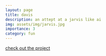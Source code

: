 ```yaml
---
layout: page
title: davis
description: an attept at a jarvis like ai
img: assets/img/jarvis.jpg
importance: 3
category: fun
---
```


[check out the project](https://github.com/dawi369/Davis-Jarvis-AI)